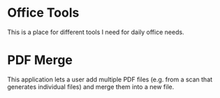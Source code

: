 # Office Tools

This is a place for different tools I need for daily office needs.

# PDF Merge
This application lets a user add multiple PDF files (e.g. from a scan that generates individual files) and merge them into a new file.

